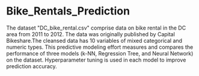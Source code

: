 # Bike_Rentals_Prediction
The dataset "DC_bike_rental.csv" comprise data on bike rental in the DC area from 2011 to 2012. The data was originally published by Capital 
Bikeshare.The cleansed data has 10 variables of mixed categorical and numeric types. This predictive modeling effort measures and 
compares the performance of three models (k-NN, Regression Tree, and Neural Network) on the dataset. Hyperparameter tuning is used in each
model to improve prediction accuracy.
